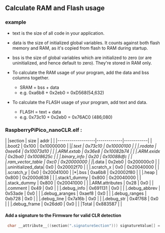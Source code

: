 

## Calculate RAM and Flash usage

### example
- text is the size of all code in your application.
- data is the size of initialized global variables. It counts against both flash memory and RAM, as it's copied from flash to RAM during startup.
- bss is the size of global variables which are initialized to zero (or are uninitialized, and hence default to zero). They're stored in RAM only.

- To calculate the RAM usage of your program, add the data and bss columns together.
   - SRAM = bss  + data
   - e.g.   0xa6b8 + 0x2eb0 = 0xD568(54,632)

- To calculate the FLASH usage of your program, add text and data.
   - FLASH = text + data
   - e.g.   0x73c10 + 0x2eb0 = 0x76AC0 (486,080)




### RaspberryPiPico_nanoCLR.elf  :
| |section            |       size  |       addr |
| |-------------------|-------------|------------|
| |.boot2             |      0x100  | 0x10000000 |
|*|.text              |    0x73c10  | 0x10000100 |
| |.rodata            |     0xee64  | 0x10073d10 |
| |.ARM.extab         |     0x36e8  | 0x10082b74 |
| |.ARM.exidx         |     0x2ba0  | 0x1008625c |
| |.binary_info       |       0x20  | 0x10088dfc |
| |.ram_vector_table  |       0xc0  | 0x20000000 |
|*|.data              |     0x2eb0  | 0x200000c0 |
| |.uninitialized_data|        0x0  | 0x20002f70 |
| |.scratch_x         |        0x0  | 0x20040000 |
| |.scratch_y         |        0x0  | 0x20041000 |
|*|.bss               |     0xa6b8  | 0x20002f80 |
| |.heap              |      0x800  | 0x2000d638 |
| |.stack1_dummy      |      0x800  | 0x20040000 |
| |.stack_dummy       |      0x800  | 0x20041000 |
| |.ARM.attributes    |       0x28  |        0x0 |
| |.comment           |       0x49  |        0x0 |
| |.debug_info        |   0x691131  |        0x0 |
| |.debug_abbrev      |    0x53ade  |        0x0 |
| |.debug_aranges     |     0xaef8  |        0x0 |
| |.debug_ranges      |     0xb728  |        0x0 |
| |.debug_line        |    0x7a16b  |        0x0 |
| |.debug_str         |    0x4f768  |        0x0 |
| |.debug_frame       |    0x26dd0  |        0x0 |
| |Total              |   0x883587  |            |
















#### Add a signature to the Firmware for valid CLR detection

```C
 char __attribute__((section(".signatureSection"))) signatureValue[] = {'n', 'a', 'n', 'o' , 'C' ,'L', 'R' , '_' };
```


